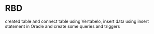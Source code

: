 # RBD
created table and connect table using Vertabelo, insert data using insert statement in Oracle and create some  queries and triggers 
